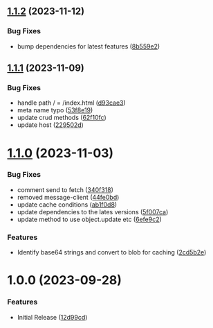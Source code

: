 ## [1.1.2](https://github.com/CoCreate-app/CoCreate-cache/compare/v1.1.1...v1.1.2) (2023-11-12)


### Bug Fixes

* bump dependencies for latest features ([8b559e2](https://github.com/CoCreate-app/CoCreate-cache/commit/8b559e28aeb2fe0e7ee007cb70b2fb30aa7c3c42))

## [1.1.1](https://github.com/CoCreate-app/CoCreate-cache/compare/v1.1.0...v1.1.1) (2023-11-09)


### Bug Fixes

* handle path / = /index.html ([d93cae3](https://github.com/CoCreate-app/CoCreate-cache/commit/d93cae346611e6df59bb38534dad292b47b8e0a2))
* meta name typo ([53f8e19](https://github.com/CoCreate-app/CoCreate-cache/commit/53f8e19708f897957309306aa8db421ca358b97c))
* update crud methods ([62f10fc](https://github.com/CoCreate-app/CoCreate-cache/commit/62f10fc2fccb6b75d1eb625ef3aa367c70f22691))
* update host ([229502d](https://github.com/CoCreate-app/CoCreate-cache/commit/229502d167a88d588e4d3c9111e482b0df280554))

# [1.1.0](https://github.com/CoCreate-app/CoCreate-cache/compare/v1.0.0...v1.1.0) (2023-11-03)


### Bug Fixes

* comment send to fetch ([340f318](https://github.com/CoCreate-app/CoCreate-cache/commit/340f3180eba0d1eb89ea58fe1c4ebb2579636493))
* removed message-client ([44fe0bd](https://github.com/CoCreate-app/CoCreate-cache/commit/44fe0bd0e2244e49411b3d853453831350c45d48))
* update cache conditions ([ab1f0d8](https://github.com/CoCreate-app/CoCreate-cache/commit/ab1f0d8e08b2df8057f8d3cea87b44f78b9c5ea2))
* update dependencies to the lates versions ([5f007ca](https://github.com/CoCreate-app/CoCreate-cache/commit/5f007caf29ec4d2fef7380e31e093ab39a8be7ad))
* update method to use object.update etc ([6efe9c2](https://github.com/CoCreate-app/CoCreate-cache/commit/6efe9c2dbc0a0a5ddb53913710bd2ca0a6fb11ff))


### Features

* Identify base64 strings and convert to blob for caching ([2cd5b2e](https://github.com/CoCreate-app/CoCreate-cache/commit/2cd5b2e3528379baf02a400c875e679ee7ad9040))

# 1.0.0 (2023-09-28)


### Features

* Initial Release ([12d99cd](https://github.com/CoCreate-app/CoCreate-cache/commit/12d99cd9e5327905d1787c1ba13f8cc4251ef38a))
